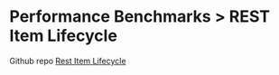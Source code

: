 # Performance Benchmarks > REST Item Lifecycle
Github repo [Rest Item Lifecycle](https://github.com/equella/Equella-Tools/tree/master/performance-benchmarks/scripts/rest-item-life-cycle)

